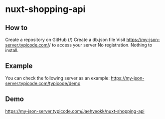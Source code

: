 # nuxt-shopping-api

## How to
Create a repository on GitHub (<your-username>/<your-repo>)
Create a db.json file
Visit https://my-json-server.typicode.com/<your-username>/<your-repo> to access your server
No registration. Nothing to install.

## Example
You can check the following server as an example:
https://my-json-server.typicode.com/typicode/demo

## Demo
https://my-json-server.typicode.com/Jaehyeokk/nuxt-shopping-api